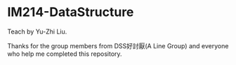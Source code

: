 # IM214-DataStructure
Teach by Yu-Zhi Liu.

Thanks for the group members from DSS好討厭(A Line Group) and everyone who help me completed this repository.
